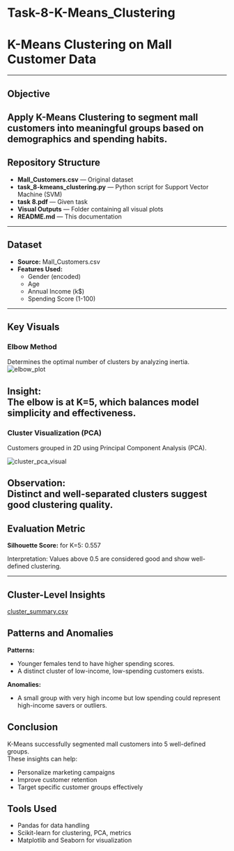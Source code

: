 # Task-8-K-Means_Clustering
# K-Means Clustering on Mall Customer Data

---

## Objective
Apply K-Means Clustering to segment mall customers into meaningful groups based on demographics and spending habits.
---

## Repository Structure

- **Mall_Customers.csv** — Original dataset
- **task_8-kmeans_clustering.py** — Python script for Support Vector Machine (SVM)
- **task 8.pdf** — Given task
- **Visual Outputs** — Folder containing all visual plots
- **README.md** — This documentation
---
 ## Dataset
- **Source:** Mall_Customers.csv
- **Features Used:**
  - Gender (encoded)
  - Age
  - Annual Income (k$)
  - Spending Score (1-100)
---
## Key Visuals

### Elbow Method
Determines the optimal number of clusters by analyzing inertia.
![elbow_plot](https://github.com/user-attachments/assets/2bf1b095-fe22-4468-b9a1-c70646d2e0ec)


**Insight:**  
The elbow is at K=5, which balances model simplicity and effectiveness.
---
### Cluster Visualization (PCA)
Customers grouped in 2D using Principal Component Analysis (PCA).

![cluster_pca_visual](https://github.com/user-attachments/assets/f93fca66-9871-4ea4-aba1-14df2d6f0cfb)

**Observation:**  
Distinct and well-separated clusters suggest good clustering quality.
---
## Evaluation Metric

**Silhouette Score:** for K=5: 0.557

Interpretation: Values above 0.5 are considered good and show well-defined clustering.

---
## Cluster-Level Insights
[cluster_summary.csv](https://github.com/user-attachments/files/20629080/cluster_summary.csv)

## Patterns and Anomalies

**Patterns:**
- Younger females tend to have higher spending scores.
- A distinct cluster of low-income, low-spending customers exists.

**Anomalies:**
- A small group with very high income but low spending could represent high-income savers or outliers.

## Conclusion
K-Means successfully segmented mall customers into 5 well-defined groups.  
These insights can help:
- Personalize marketing campaigns
- Improve customer retention
- Target specific customer groups effectively

## Tools Used
- Pandas for data handling  
- Scikit-learn for clustering, PCA, metrics  
- Matplotlib and Seaborn for visualization



